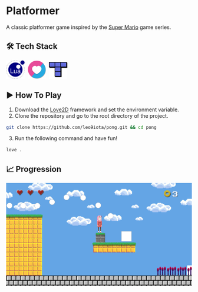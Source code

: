 # Platformer

A classic platformer game inspired by the [Super Mario](https://supermario-game.com/) game series.

## 🛠️ Tech Stack
<div>
    <img src="./assets/images/icons/lua.svg" title="Lua" alt="Lua" width="50" height="50" />&nbsp;
    <img src="./assets/images/icons/love2d.svg" title="Love2D" alt="Love2D" width="50" height="50" />&nbsp;
    <img src="./assets/images/icons/tiled.svg" title="Tiled" alt="Tiled" width="50" height="50" />&nbsp;
<div>

## ▶️ How To Play

1. Download the [Love2D](https://love2d.org/) framework and set the environment variable.
2. Clone the repository and go to the root directory of the project.

```sh
git clone https://github.com/leo9iota/pong.git && cd pong
```

3. Run the following command and have fun!

```sh
love .
```

## 📈 Progression

<div>
    <img src="assets/images/progress/progress-2025-03-20.png" title="Progression" alt="Progression" />
<div>
